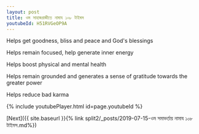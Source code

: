 ```yaml
---
layout: post
title: ওম সাহাজরাজীতে নামায ১০৮ টাইমস
youtubeId: H51RVGeOP9A
---
```

 
 
Helps get goodness, bliss and peace and God's blessings
 
Helps remain focused, help generate inner energy 
 
Helps boost physical and mental health 
 
Helps remain grounded and generates a sense of gratitude towards the greater power 
 
Helps reduce bad karma
 
 
 
 


{% include youtubePlayer.html id=page.youtubeId %}
 
[Next]({{ site.baseurl }}{% link  split2/_posts/2019-07-15-ওম সমাভর্তায় নামায ১০৮ টাইমস.md%})
 
